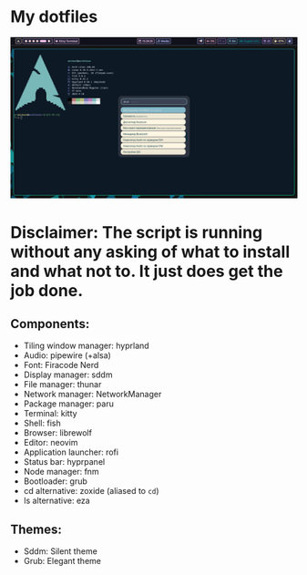 # My dotfiles

<p align="center">
  <img src="preview.png" width="700" alt="Preview image">
</p>

# Disclaimer: The script is running without any asking of what to install and what not to. It just does get the job done.

## Components:

- Tiling window manager: hyprland
- Audio: pipewire (+alsa)
- Font: Firacode Nerd
- Display manager: sddm
- File manager: thunar
- Network manager: NetworkManager
- Package manager: paru
- Terminal: kitty
- Shell: fish
- Browser: librewolf
- Editor: neovim
- Application launcher: rofi
- Status bar: hyprpanel
- Node manager: fnm
- Bootloader: grub
- cd alternative: zoxide (aliased to `cd`)
- ls alternative: eza

## Themes:

- Sddm: Silent theme
- Grub: Elegant theme
